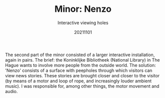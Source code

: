 ﻿---
{
  "title": "Minor: Nenzo",
  "subtitle": "Interactive viewing holes",
  "image": "/portfolio/minor_nenzo.png",
  "tags": [
    "in a team",
    "programming",
    "university"
  ],
  "links": [
    {
      "text": "Poster",
      "href": "https://www.thomassjerps.nl/portfolio/minor_nenzo.pdf"
    }
  ],
  "date": "20211101"
}
---

The second part of the minor consisted of a larger interactive installation, again in pairs.
The brief: the Koninklijke Bibliotheek (National Library) in The Hague wants to involve more people from the outside world.
The solution: 'Nenzo' consists of a surface with peepholes through which visitors can view news stories.
These stories are brought closer and closer to the visitor (by means of a motor and loop of rope, and increasingly louder ambient music).
I was responsible for, among other things, the motor movement and audio.
